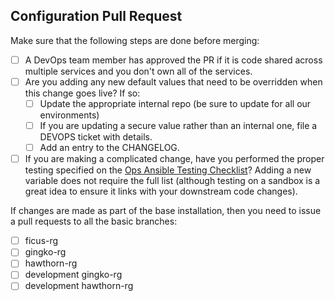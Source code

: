 Configuration Pull Request
---

Make sure that the following steps are done before merging:

  - [ ] A DevOps team member has approved the PR if it is code shared across multiple services and you don't own all of the services.
  - [ ] Are you adding any new default values that need to be overridden when this change goes live? If so:
    - [ ] Update the appropriate internal repo (be sure to update for all our environments)
    - [ ] If you are updating a secure value rather than an internal one, file a DEVOPS ticket with details.
    - [ ] Add an entry to the CHANGELOG.
  - [ ] If you are making a complicated change, have you performed the proper testing specified on the [Ops Ansible Testing Checklist](https://openedx.atlassian.net/wiki/display/EdxOps/Ops+Ansible+Testing+Checklist)?  Adding a new variable does not require the full list (although testing on a sandbox is a great idea to ensure it links with your downstream code changes).

If changes are made as part of the base installation, then you need to issue a pull requests to all the basic branches:
- [ ] ficus-rg
- [ ] gingko-rg
- [ ] hawthorn-rg
- [ ] development gingko-rg
- [ ] development hawthorn-rg
